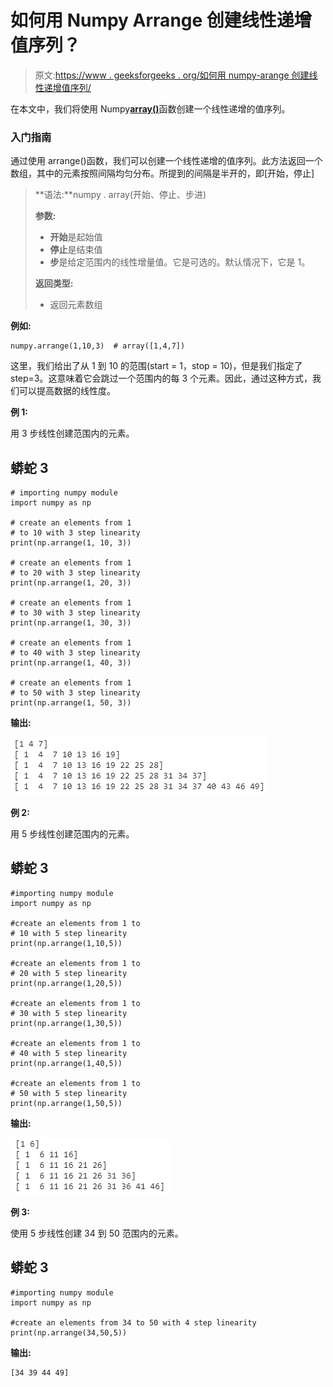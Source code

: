 # 如何用 Numpy Arrange 创建线性递增值序列？

> 原文:[https://www . geeksforgeeks . org/如何用 numpy-arange 创建线性递增值序列/](https://www.geeksforgeeks.org/how-to-create-a-sequence-of-linearly-increasing-values-with-numpy-arange/)

在本文中，我们将使用 Numpy[**array()**](https://www.geeksforgeeks.org/numpy-arange-python/)函数创建一个线性递增的值序列。

### 入门指南

通过使用 arrange()函数，我们可以创建一个线性递增的值序列。此方法返回一个数组，其中的元素按照间隔均匀分布。所提到的间隔是半开的，即[开始，停止]

> **语法:**numpy . array(开始、停止、步进)
> 
> **参数:**
> 
> *   **开始**是起始值
> *   **停止**是结束值
> *   **步**是给定范围内的线性增量值。它是可选的。默认情况下，它是 1。
> 
> **返回类型:**
> 
> *   返回元素数组

**例如:**

```
numpy.arrange(1,10,3)  # array([1,4,7])
```

这里，我们给出了从 1 到 10 的范围(start = 1，stop = 10)，但是我们指定了 step=3。这意味着它会跳过一个范围内的每 3 个元素。因此，通过这种方式，我们可以提高数据的线性度。

**例 1:**

用 3 步线性创建范围内的元素。

## 蟒蛇 3

```
# importing numpy module
import numpy as np

# create an elements from 1
# to 10 with 3 step linearity
print(np.arrange(1, 10, 3))

# create an elements from 1
# to 20 with 3 step linearity
print(np.arrange(1, 20, 3))

# create an elements from 1
# to 30 with 3 step linearity
print(np.arrange(1, 30, 3))

# create an elements from 1
# to 40 with 3 step linearity
print(np.arrange(1, 40, 3))

# create an elements from 1
# to 50 with 3 step linearity
print(np.arrange(1, 50, 3))
```

**输出:**

![](img/58faf46495408ed414840403a3086f42.png)

**例 2:**

用 5 步线性创建范围内的元素。

## 蟒蛇 3

```
#importing numpy module
import numpy as np

#create an elements from 1 to
# 10 with 5 step linearity
print(np.arrange(1,10,5))

#create an elements from 1 to
# 20 with 5 step linearity
print(np.arrange(1,20,5))

#create an elements from 1 to
# 30 with 5 step linearity
print(np.arrange(1,30,5))

#create an elements from 1 to
# 40 with 5 step linearity
print(np.arrange(1,40,5))

#create an elements from 1 to
# 50 with 5 step linearity
print(np.arrange(1,50,5))
```

**输出:**

![](img/a6461a4af286d84e2cd07d77995a683f.png)

**例 3:**

使用 5 步线性创建 34 到 50 范围内的元素。

## 蟒蛇 3

```
#importing numpy module
import numpy as np

#create an elements from 34 to 50 with 4 step linearity
print(np.arrange(34,50,5))
```

**输出:**

```
[34 39 44 49]
```
